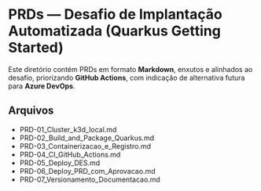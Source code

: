 # PRDs — Desafio de Implantação Automatizada (Quarkus Getting Started)

Este diretório contém PRDs em formato **Markdown**, enxutos e alinhados ao desafio, priorizando **GitHub Actions**, com indicação de alternativa futura para **Azure DevOps**.

## Arquivos
- PRD-01_Cluster_k3d_local.md
- PRD-02_Build_and_Package_Quarkus.md
- PRD-03_Containerizacao_e_Registro.md
- PRD-04_CI_GitHub_Actions.md
- PRD-05_Deploy_DES.md
- PRD-06_Deploy_PRD_com_Aprovacao.md
- PRD-07_Versionamento_Documentacao.md
